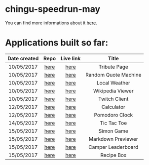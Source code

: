 # chingu-speedrun-may

You can find more informations about it [here](https://github.com/P1xt/chingu-fcc-speedrun-challenge).

# Applications built so far:

| Date created | Repo | Live link  | Title |
| :----------: | :--: | :--------: | :---: |
| 10/05/2017   | [here](https://github.com/florinpop17/chingu-speedrun-may/tree/master/tribute-page)         | [here](http://www.florin-pop.com/work/Portfolio%20Speedrun/tribute-page/)         | Tribute Page         |
| 10/05/2017   | [here](https://github.com/florinpop17/chingu-speedrun-may/tree/master/random-quote-machine) | [here](http://www.florin-pop.com/work/Portfolio%20Speedrun/random-quote-machine/) | Random Quote Machine |
| 10/05/2017   | [here](https://github.com/florinpop17/chingu-speedrun-may/tree/master/local-weather)        | [here](http://www.florin-pop.com/work/Portfolio%20Speedrun/local-weather/)        | Local Weather        |
| 10/05/2017   | [here](https://github.com/florinpop17/chingu-speedrun-may/tree/master/wikipedia-viewer)     | [here](http://www.florin-pop.com/work/Portfolio%20Speedrun/wikipedia-viewer/)     | Wikipedia Viewer     |
| 10/05/2017   | [here](https://github.com/florinpop17/chingu-speedrun-may/tree/master/twitch-client)        | [here](http://www.florin-pop.com/work/Portfolio%20Speedrun/twitch-client/)        | Twitch Client        |
| 12/05/2017   | [here](https://github.com/florinpop17/chingu-speedrun-may/tree/master/calculator)           | [here](http://www.florin-pop.com/work/Portfolio%20Speedrun/calculator/)           | Calculator           |
| 12/05/2017   | [here](https://github.com/florinpop17/chingu-speedrun-may/tree/master/pomodoro-clock)       | [here](http://www.florin-pop.com/work/Portfolio%20Speedrun/pomodoro-clock/)       | Pomodoro Clock       |
| 14/05/2017   | [here](https://github.com/florinpop17/chingu-speedrun-may/tree/master/tic-tac-toe)          | [here](http://www.florin-pop.com/work/Portfolio%20Speedrun/tic-tac-toe/)          | Tic Tac Toe          |
| 15/05/2017   | [here](https://github.com/florinpop17/chingu-speedrun-may/tree/master/simon-game)           | [here](http://www.florin-pop.com/work/Portfolio%20Speedrun/simon-game/)           | Simon Game           |
| 15/05/2017   | [here](https://github.com/florinpop17/chingu-speedrun-may/tree/master/markdown-previewer)   | [here](http://www.florin-pop.com/work/Portfolio%20Speedrun/markdown-previewer/)   | Markdown Previewer   |
| 15/05/2017   | [here](https://github.com/florinpop17/chingu-speedrun-may/tree/master/camper-leaderboard)   | [here](http://www.florin-pop.com/work/Portfolio%20Speedrun/camper-leaderboard/)   | Camper Leaderboard   |
| 15/05/2017   | [here](https://github.com/florinpop17/chingu-speedrun-may/tree/master/recipe-box)           | [here](http://www.florin-pop.com/work/Portfolio%20Speedrun/recipe-box/)           | Recipe Box           |
